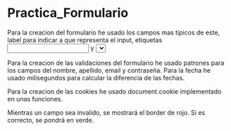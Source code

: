 # Practica_Formulario

Para la creacion del formulario he usado los campos mas tipicos de este, label para indicar a que representa el input, 
etiquetas <input> y <select> para los campos y dos botones la final. El boton del login se creará cuando el usuario se haya registrado correctamente.

Para la creacion de las validaciones del formulario he usado patrones para los campos del nombre, apellido, email y contraseña. Para la fecha he usado milisegundos para calcular la diferencia de las fechas.

Para la creacion de las cookies he usado document.cookie implementado en unas funciones.

Mientras un campo sea invalido, se mostrará el border de rojo. Si es correcto, se pondrá en verde.